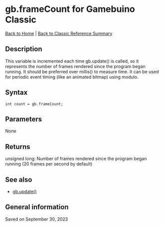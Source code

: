 
# gb.frameCount for Gamebuino Classic

[Back to Home](./../../../README.MD) | [Back to Classic Reference Summary](./README.MD)

## Description

This variable is incremented each time gb.update() is called, so it represents the number of frames rendered since the program began running. It should be preferred over millis() to measure time. It can be used for periodic event timing (like an animated bitmap) using modulo.

## Syntax

```
int count = gb.frameCount;
```

## Parameters

None

## Returns

unsigned long: Number of frames rendered since the program began running (20 frames per second by default)

## See also

- [gb.update()](./gb-update.md)

## General information

Saved on September 30, 2023
